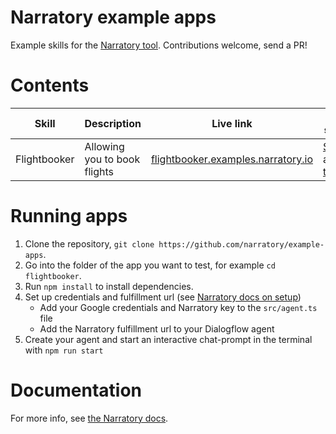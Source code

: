 # Narratory example apps

Example skills for the [Narratory tool](https://narratory.io/). Contributions welcome, send a PR!

# Contents

Skill         | Description                  | Live link | Concepts showcased                                   
--------------|------------------------------|-----------|-------------------------------------------
Flightbooker  | Allowing you to book flights | [flightbooker.examples.narratory.io](https://flightbooker.examples.narratory.io/) | [Slot-filling](https://narratory.io/docs/slot-filling) and [transactions](https://narratory.io/docs/transactions) | 

# Running apps
1. Clone the repository, `git clone https://github.com/narratory/example-apps`.
2. Go into the folder of the app you want to test, for example `cd flightbooker`.
3. Run `npm install` to install dependencies.
4. Set up credentials and fulfillment url (see [Narratory docs on setup](https://narratory.io/docs/setup))
    * Add your Google credentials and Narratory key to the `src/agent.ts` file
    * Add the Narratory fulfillment url to your Dialogflow agent
5. Create your agent and start an interactive chat-prompt in the terminal with `npm run start`

# Documentation
For more info, see [the Narratory docs](https://narratory.io/docs/first-agent).
